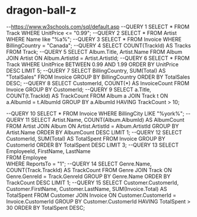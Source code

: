 # dragon-ball-z


--https://www.w3schools.com/sql/default.asp
--QUERY 1
SELECT *
FROM Track
WHERE UnitPrice <= "0.99";
--QUERY 2
SELECT *
FROM Artist
WHERE Name like "%a%";
--QUERY 3
SELECT *
FROM Invoice
WHERE BillingCountry = "Canada";
--QUERY 4
SELECT COUNT(TrackId) 
AS Tracks FROM Track;
--QUERY 5
SELECT Album.Title, Artist.Name
FROM Album
JOIN Artist ON Album.ArtistId = Artist.ArtistId;
--QUERY 6
SELECT *
FROM Track
WHERE UnitPrice BETWEEN 0.99 AND 1.99
ORDER BY UnitPrice DESC
LIMIT 5;
--QUERY 7
SELECT BillingCountry, SUM(Total) AS "TotalSales"
FROM Invoice
GROUP BY BillingCountry
ORDER BY TotalSales DESC;
--QUERY 8
SELECT CustomerId, COUNT(*) AS InvoiceCount
FROM Invoice
GROUP BY CustomerId;
--QUERY 9
SELECT a.Title, COUNT(t.TrackId) AS TrackCount
FROM Album a
JOIN Track t ON a.AlbumId = t.AlbumId
GROUP BY a.AlbumId
HAVING TrackCount > 10;




--QUERY 10
SELECT *
FROM Invoice
WHERE BillingCity LIKE "%york%";
--QUERY 11
SELECT Artist.Name, COUNT(Album.AlbumId) AS AlbumCount
FROM Artist JOIN Album ON Artist.ArtistId = Album.ArtistId
GROUP BY Artist.Name
ORDER BY AlbumCount DESC
LIMIT 1;
--QUERY 12
SELECT CustomerId, SUM(Total) AS TotalSpent
FROM Invoice
GROUP BY CustomerId
ORDER BY TotalSpent DESC
LIMIT 3;
--QUERY 13
SELECT EmployeeId, FirstName, LastName  
FROM Employee  
WHERE ReportsTo = "1";
--QUERY 14
SELECT Genre.Name, COUNT(Track.TrackId) AS TrackCount
FROM Genre JOIN Track ON Genre.GenreId = Track.GenreId
GROUP BY Genre.Name
ORDER BY TrackCount DESC
LIMIT 1;
--QUERY 15
SELECT Customer.CustomerId, Customer.FirstName, Customer.LastName, SUM(Invoice.Total) AS TotalSpent
FROM Customer 
JOIN Invoice ON Customer.CustomerId = Invoice.CustomerId
GROUP BY Customer.CustomerId
HAVING TotalSpent > 30
ORDER BY TotalSpent DESC;

